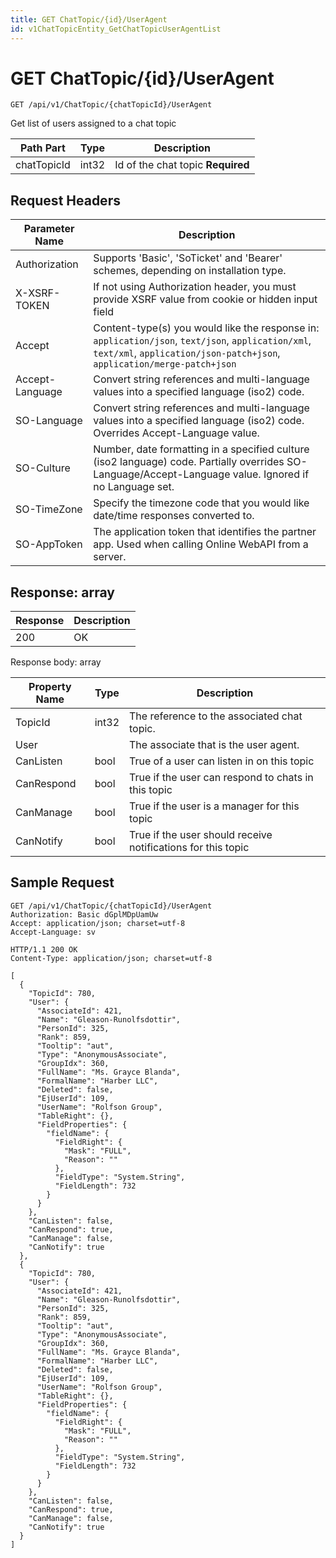 ```yaml
---
title: GET ChatTopic/{id}/UserAgent
id: v1ChatTopicEntity_GetChatTopicUserAgentList
---
```


# GET ChatTopic/{id}/UserAgent

```http
GET /api/v1/ChatTopic/{chatTopicId}/UserAgent
```

Get list of users assigned to a chat topic






| Path Part | Type | Description |
|-----------|------|-------------|
| chatTopicId | int32 | Id of the chat topic **Required** |



## Request Headers

| Parameter Name | Description |
|----------------|-------------|
| Authorization  | Supports 'Basic', 'SoTicket' and 'Bearer' schemes, depending on installation type. |
| X-XSRF-TOKEN   | If not using Authorization header, you must provide XSRF value from cookie or hidden input field |
| Accept         | Content-type(s) you would like the response in: `application/json`, `text/json`, `application/xml`, `text/xml`, `application/json-patch+json`, `application/merge-patch+json` |
| Accept-Language | Convert string references and multi-language values into a specified language (iso2) code. |
| SO-Language | Convert string references and multi-language values into a specified language (iso2) code. Overrides Accept-Language value. |
| SO-Culture | Number, date formatting in a specified culture (iso2 language) code. Partially overrides SO-Language/Accept-Language value. Ignored if no Language set. |
| SO-TimeZone | Specify the timezone code that you would like date/time responses converted to. |
| SO-AppToken | The application token that identifies the partner app. Used when calling Online WebAPI from a server. |


## Response: array



| Response | Description |
|----------------|-------------|
| 200 | OK |

Response body: array

| Property Name | Type |  Description |
|----------------|------|--------------|
| TopicId | int32 | The reference to the associated chat topic. |
| User |  | The associate that is the user agent. |
| CanListen | bool | True of a user can listen in on this topic |
| CanRespond | bool | True if the user can respond to chats in this topic |
| CanManage | bool | True if the user is a manager for this topic |
| CanNotify | bool | True if the user should receive notifications for this topic |

## Sample Request

```http!
GET /api/v1/ChatTopic/{chatTopicId}/UserAgent
Authorization: Basic dGplMDpUamUw
Accept: application/json; charset=utf-8
Accept-Language: sv
```

```http_
HTTP/1.1 200 OK
Content-Type: application/json; charset=utf-8

[
  {
    "TopicId": 780,
    "User": {
      "AssociateId": 421,
      "Name": "Gleason-Runolfsdottir",
      "PersonId": 325,
      "Rank": 859,
      "Tooltip": "aut",
      "Type": "AnonymousAssociate",
      "GroupIdx": 360,
      "FullName": "Ms. Grayce Blanda",
      "FormalName": "Harber LLC",
      "Deleted": false,
      "EjUserId": 109,
      "UserName": "Rolfson Group",
      "TableRight": {},
      "FieldProperties": {
        "fieldName": {
          "FieldRight": {
            "Mask": "FULL",
            "Reason": ""
          },
          "FieldType": "System.String",
          "FieldLength": 732
        }
      }
    },
    "CanListen": false,
    "CanRespond": true,
    "CanManage": false,
    "CanNotify": true
  },
  {
    "TopicId": 780,
    "User": {
      "AssociateId": 421,
      "Name": "Gleason-Runolfsdottir",
      "PersonId": 325,
      "Rank": 859,
      "Tooltip": "aut",
      "Type": "AnonymousAssociate",
      "GroupIdx": 360,
      "FullName": "Ms. Grayce Blanda",
      "FormalName": "Harber LLC",
      "Deleted": false,
      "EjUserId": 109,
      "UserName": "Rolfson Group",
      "TableRight": {},
      "FieldProperties": {
        "fieldName": {
          "FieldRight": {
            "Mask": "FULL",
            "Reason": ""
          },
          "FieldType": "System.String",
          "FieldLength": 732
        }
      }
    },
    "CanListen": false,
    "CanRespond": true,
    "CanManage": false,
    "CanNotify": true
  }
]
```